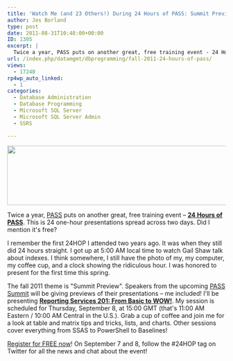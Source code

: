 ```yaml
---
title: 'Watch Me (and 23 Others!) During 24 Hours of PASS: Summit Preview'
author: Jes Borland
type: post
date: 2011-08-31T10:48:00+00:00
ID: 1305
excerpt: |
  Twice a year, PASS puts on another great, free training event - 24 Hours of PASS. I'll be giving a preview of my PASS Summit presentation, "Reporting Services 201". Register today!
url: /index.php/datamgmt/dbprogramming/fall-2011-24-hours-of-pass/
views:
  - 17240
rp4wp_auto_linked:
  - 1
categories:
  - Database Administration
  - Database Programming
  - Microsoft SQL Server
  - Microsoft SQL Server Admin
  - SSRS

---
```

<img src="http://www.sqlpass.org/Portals/64/Fall2010/24HrsPASS_984x183.jpg" alt="" title="" width="738" height="137" />

Twice a year, [PASS][1] puts on another great, free training event – [**24 Hours of PASS**][2]. This is 24 one-hour presentations spread across two days. Did I mention it's free? 

I remember the first 24HOP I attended two years ago. It was when they still did 24 hours straight. I got up at 5:00 AM local time to watch Gail Shaw talk about indexes. I think somewhere, I still have the photo of my, my computer, my coffee cup, and a clock showing the ridiculous hour. I was honored to present for the first time this spring. 

The fall 2011 theme is "Summit Preview". Speakers from the upcoming [PASS Summit][3] will be giving previews of their presentations – me included! I'll be presenting [**Reporting Services 201: From Basic to WOW!**][4]. My session is scheduled for Thursday, September 8, at 15:00 GMT (that's 11:00 AM Eastern / 10:00 AM Central in the U.S.). Grab a cup of coffee and join me for a look at table and matrix tips and tricks, lists, and charts. Other sessions cover everything from SSAS to PowerShell to Baselines! 

[Register for FREE now][5]! On September 7 and 8, follow the #24HOP tag on Twitter for all the news and chat about the event!

 [1]: http://www.sqlpass.org/
 [2]: http://www.sqlpass.org/24hours/fall2011/
 [3]: http://www.sqlpass.org/summit/2011/
 [4]: http://www.sqlpass.org/24hours/fall2011/SessionsbySchedule/ReportingServices201FromBasictoWOW.aspx
 [5]: https://www323.livemeeting.com/lrs/8000181573/Registration.aspx?pageName=lj6378f4fhf5hpdm